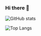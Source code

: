 ### Hi there 👋

<!--
**isaigm/isaigm** is a ✨ _special_ ✨ repository because its `README.md` (this file) appears on your GitHub profile.

Here are some ideas to get you started:

- 🔭 I’m currently working on ...
- 🌱 I’m currently learning ...
- 👯 I’m looking to collaborate on ...
- 🤔 I’m looking for help with ...
- 💬 Ask me about ...
- 📫 How to reach me: ...
- 😄 Pronouns: ...
- ⚡ Fun fact: ...
-->
![GitHub stats](https://github-readme-stats.vercel.app/api?username=isaigm&show_icons=true&theme=tokyonight)

![Top Langs](https://github-readme-stats.vercel.app/api/top-langs/?username=isaigm&theme=tokyonight)

